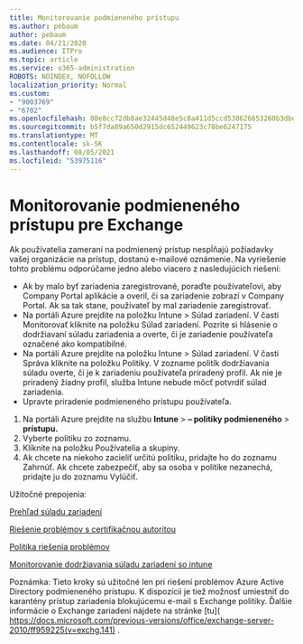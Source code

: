 ```yaml
---
title: Monitorovanie podmieneného prístupu
ms.author: pebaum
author: pebaum
ms.date: 04/21/2020
ms.audience: ITPro
ms.topic: article
ms.service: o365-administration
ROBOTS: NOINDEX, NOFOLLOW
localization_priority: Normal
ms.custom:
- "9003769"
- "6702"
ms.openlocfilehash: 80e8cc72db8ae32445d48e5c8a411d5ccd538626653260b3dbd28a247561e888
ms.sourcegitcommit: b5f7da89a650d2915dc652449623c78be6247175
ms.translationtype: MT
ms.contentlocale: sk-SK
ms.lasthandoff: 08/05/2021
ms.locfileid: "53975116"
---
```

# <a name="monitoring-conditional-access-for-exchange"></a>Monitorovanie podmieneného prístupu pre Exchange

Ak používatelia zameraní na podmienený prístup nespĺňajú požiadavky vašej organizácie na prístup, dostanú e-mailové oznámenie. Na vyriešenie tohto problému odporúčame jedno alebo viacero z nasledujúcich riešení:

- Ak by malo byť zariadenia zaregistrované, poraďte používateľovi, aby Company Portal aplikácie a overil, či sa zariadenie zobrazí v Company Portal. Ak sa tak stane, používateľ by mal zariadenie zaregistrovať.
- Na portáli Azure prejdite na položku Intune > Súlad zariadení. V časti Monitorovať kliknite na položku Súlad zariadení. Pozrite si hlásenie o dodržiavaní súladu zariadenia a overte, či je zariadenie používateľa označené ako kompatibilné.
- Na portáli Azure prejdite na položku Intune > Súlad zariadení. V časti Správa kliknite na položku Politiky. V zozname politík dodržiavania súladu overte, či je k zariadeniu používateľa priradený profil. Ak nie je priradený žiadny profil, služba Intune nebude môcť potvrdiť súlad zariadenia.
- Upravte priradenie podmieneného prístupu používateľa.

1. Na portáli Azure prejdite na službu **Intune**  >  **– politiky podmieneného**  >  **prístupu.**
2. Vyberte politiku zo zoznamu.
3. Kliknite na položku Používatelia a skupiny.
4. Ak chcete na niekoho zacieliť určitú politiku, pridajte ho do zoznamu Zahrnúť. Ak chcete zabezpečiť, aby sa osoba v politike nezanechá, pridajte ju do zoznamu Vylúčiť.

Užitočné prepojenia:

[Prehľad súladu zariadení](https://docs.microsoft.com/intune/device-compliance-get-started)

[Riešenie problémov s certifikačnou autoritou](https://docs.microsoft.com/intune/troubleshoot-conditional-access)

[Politika riešenia problémov](https://docs.microsoft.com/troubleshoot/mem/intune/troubleshoot-policies-in-microsoft-intune)

[Monitorovanie dodržiavania súladu zariadení so intune](https://docs.microsoft.com/intune/compliance-policy-monitor)

Poznámka: Tieto kroky sú užitočné len pri riešení problémov Azure Active Directory podmieneného prístupu. K dispozícii je tiež možnosť umiestniť do karantény prístup zariadenia blokujúcemu e-mail s Exchange politiky. Ďalšie informácie o Exchange zariadení nájdete na stránke [tu]( https://docs.microsoft.com/previous-versions/office/exchange-server-2010/ff959225(v=exchg.141) .
